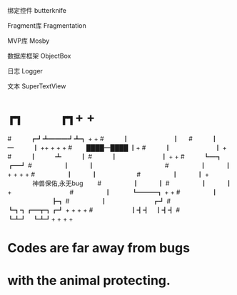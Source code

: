 绑定控件 butterknife

Fragment库 Fragmentation

MVP库 Mosby

数据库框架 ObjectBox

日志 Logger

文本 SuperTextView




#        ┏┓　　　┏┓+ +
#　　　┏┛┻━━━┛┻┓ + +
#　　　┃　　　　　　　┃ 　
#　　　┃　　　━　　　┃ ++ + + +
#　　 ████━████ ┃+
#　　　┃　　　　　　　┃ +
#　　　┃　　　┻　　　┃
#　　　┃　　　　　　　┃ + +
#　　　┗━┓　　　┏━┛
#　　　　　┃　　　┃　　　　　　　　　　　
#　　　　　┃　　　┃ + + + +
#　　　　　┃　　　┃　　　　　　
#　　　　　┃　　　┃ + 　　　　神兽保佑,永无bug　　
#　　　　　┃　　　┃
#　　　　　┃　　　┃　　+　　　　　　　　　
#　　　　　┃　 　　┗━━━┓ + +
#　　　　　┃ 　　　　　　　┣┓
#　　　　　┃ 　　　　　　　┏┛
#　　　　　┗┓┓┏━┳┓┏┛ + + + +
#　　　　　　┃┫┫　┃┫┫
#　　　　　　┗┻┛　┗┻┛+ + + +
#  Codes are far away from bugs 
#  with the animal protecting.